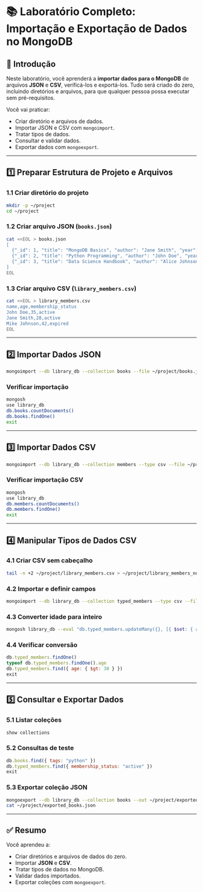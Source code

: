 # 📚 Laboratório Completo: Importação e Exportação de Dados no MongoDB

## 🚀 Introdução
Neste laboratório, você aprenderá a **importar dados para o MongoDB** de arquivos **JSON** e **CSV**, verificá-los e exportá-los. Tudo será criado do zero, incluindo diretórios e arquivos, para que qualquer pessoa possa executar sem pré-requisitos.

Você vai praticar:
- Criar diretório e arquivos de dados.
- Importar JSON e CSV com `mongoimport`.
- Tratar tipos de dados.
- Consultar e validar dados.
- Exportar dados com `mongoexport`.

---

## 1️⃣ Preparar Estrutura de Projeto e Arquivos

### 1.1 Criar diretório do projeto

```bash
mkdir -p ~/project
cd ~/project
```

### 1.2 Criar arquivo JSON (`books.json`)

```bash
cat <<EOL > books.json
[
  {"_id": 1, "title": "MongoDB Basics", "author": "Jane Smith", "year": 2023, "tags": ["mongodb", "database", "nosql"]},
  {"_id": 2, "title": "Python Programming", "author": "John Doe", "year": 2022, "tags": ["python", "programming"]},
  {"_id": 3, "title": "Data Science Handbook", "author": "Alice Johnson", "year": 2021, "tags": ["data science", "python", "machine learning"]}
]
EOL
```

### 1.3 Criar arquivo CSV (`library_members.csv`)

```bash
cat <<EOL > library_members.csv
name,age,membership_status
John Doe,35,active
Jane Smith,28,active
Mike Johnson,42,expired
EOL
```

---

## 2️⃣ Importar Dados JSON

```bash
mongoimport --db library_db --collection books --file ~/project/books.json --jsonArray
```

### Verificar importação

```bash
mongosh
use library_db
db.books.countDocuments()
db.books.findOne()
exit
```

---

## 3️⃣ Importar Dados CSV

```bash
mongoimport --db library_db --collection members --type csv --file ~/project/library_members.csv --headerline
```

### Verificar importação CSV

```bash
mongosh
use library_db
db.members.countDocuments()
db.members.findOne()
exit
```

---

## 4️⃣ Manipular Tipos de Dados CSV

### 4.1 Criar CSV sem cabeçalho

```bash
tail -n +2 ~/project/library_members.csv > ~/project/library_members_no_header.csv
```

### 4.2 Importar e definir campos

```bash
mongoimport --db library_db --collection typed_members --type csv --file ~/project/library_members_no_header.csv --fields "name,age,membership_status"
```

### 4.3 Converter idade para inteiro

```bash
mongosh library_db --eval "db.typed_members.updateMany({}, [{ $set: { age: { $toInt: \"$age\" } } }])"
```

### 4.4 Verificar conversão

```javascript
db.typed_members.findOne()
typeof db.typed_members.findOne().age
db.typed_members.find({ age: { $gt: 30 } })
exit
```

---

## 5️⃣ Consultar e Exportar Dados

### 5.1 Listar coleções

```javascript
show collections
```

### 5.2 Consultas de teste

```javascript
db.books.find({ tags: "python" })
db.typed_members.find({ membership_status: "active" })
exit
```

### 5.3 Exportar coleção JSON

```bash
mongoexport --db library_db --collection books --out ~/project/exported_books.json
cat ~/project/exported_books.json
```

---

## ✅ Resumo
Você aprendeu a:
- Criar diretórios e arquivos de dados do zero.
- Importar **JSON** e **CSV**.
- Tratar tipos de dados no MongoDB.
- Validar dados importados.
- Exportar coleções com `mongoexport`.

